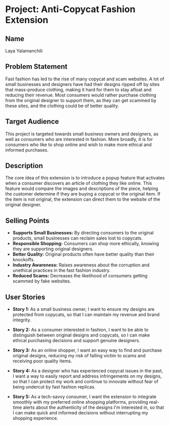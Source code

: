 # Project: Anti-Copycat Fashion Extension

## Name 
Laya Yalamanchili

## Problem Statement

Fast fashion has led to the rise of many copycat and scam websites. A lot of small businesses and designers have had their designs ripped off by sites that mass-produce clothing, making it hard for them to stay afloat and reducing their revenue. Most consumers would rather purchase clothing from the original designer to support them, as they can get scammed by these sites, and the clothing could be of better quality.

## Target Audience

This project is targeted towards small business owners and designers, as well as consumers who are interested in fashion. More broadly, it is for consumers who like to shop online and wish to make more ethical and informed purchases.

## Description

The core idea of this extension is to introduce a popup feature that activates when a consumer discovers an article of clothing they like online. This feature would compare the images and descriptions of the piece, helping the customer determine if they are buying a copycat or the original item. If the item is not original, the extension can direct them to the website of the original designer.

## Selling Points

- **Supports Small Businesses:** By directing consumers to the original products, small businesses can reclaim sales lost to copycats.
- **Responsible Shopping:** Consumers can shop more ethically, knowing they are supporting original designers.
- **Better Quality:** Original products often have better quality than their knockoffs.
- **Industry Awareness:** Raises awareness about the corruption and unethical practices in the fast fashion industry.
- **Reduced Scams:** Decreases the likelihood of consumers getting scammed by fake websites.

## User Stories

- **Story 1:** As a small business owner, I want to ensure my designs are protected from copycats, so that I can maintain my revenue and brand integrity.

- **Story 2:** As a consumer interested in fashion, I want to be able to distinguish between original designs and copycats, so I can make ethical purchasing decisions and support genuine designers.

- **Story 3:** As an online shopper, I want an easy way to find and purchase original designs, reducing my risk of falling victim to scams and receiving poor quality items.

- **Story 4:** As a designer who has experienced copycat issues in the past, I want a way to easily report and address infringements on my designs, so that I can protect my work and continue to innovate without fear of being undercut by fast fashion replicas.

- **Story 5:** As a tech-savvy consumer, I want the extension to integrate smoothly with my preferred online shopping platforms, providing real-time alerts about the authenticity of the designs I'm interested in, so that I can make quick and informed decisions without interrupting my shopping experience.


